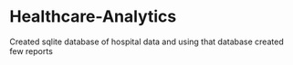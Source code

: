 # Healthcare-Analytics

Created sqlite database of hospital data and using that database created few reports
